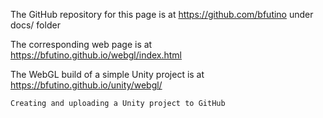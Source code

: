 The GitHub repository for this page is at https://github.com/bfutino under docs/ folder

The corresponding web page is at https://bfutino.github.io/webgl/index.html

The WebGL build of a simple Unity project is at https://bfutino.github.io/unity/webgl/

    Creating and uploading a Unity project to GitHub

